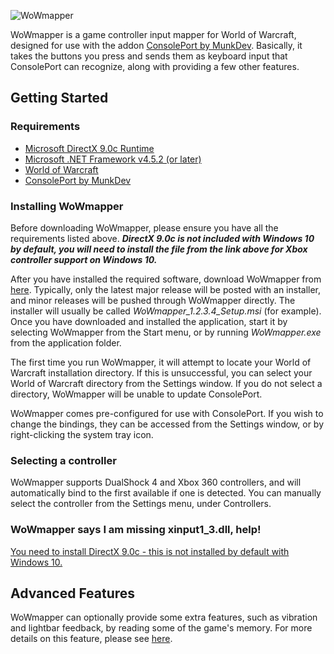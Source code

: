 ![WoWmapper](https://github.com/topher-au/WoWmapper/raw/master/WoWmapper/Resources/WoWmapper_Logo.png)

WoWmapper is a game controller input mapper for World of Warcraft, designed for use with the addon [ConsolePort by MunkDev](http://www.curse.com/addons/wow/console-port). Basically, it takes the buttons you press and sends them as keyboard input that ConsolePort can recognize, along with providing a few other features.

## Getting Started

### Requirements
- [Microsoft DirectX 9.0c Runtime](https://www.microsoft.com/en-us/download/confirmation.aspx?id=8109)
- [Microsoft .NET Framework v4.5.2 (or later)](https://www.microsoft.com/en-au/download/details.aspx?id=42643)
- [World of Warcraft](http://www.worldofwarcraft.com/)
- [ConsolePort by MunkDev](http://www.curse.com/addons/wow/console-port)

### Installing WoWmapper

Before downloading WoWmapper, please ensure you have all the requirements listed above. ***DirectX 9.0c is not included with Windows 10 by default, you will need to install the file from the link above for Xbox controller support on Windows 10.***

After you have installed the required software, download WoWmapper from [here](https://github.com/topher-au/WoWmapper/releases/latest). Typically, only the latest major release will be posted with an installer, and minor releases will be pushed through WoWmapper directly. The installer will usually be called *WoWmapper_1.2.3.4_Setup.msi* (for example). Once you have downloaded and installed the application, start it by selecting WoWmapper from the Start menu, or by running *WoWmapper.exe* from the application folder.

The first time you run WoWmapper, it will attempt to locate your World of Warcraft installation directory. If this is unsuccessful, you can select your World of Warcraft directory from the Settings window. If you do not select a directory, WoWmapper will be unable to update ConsolePort.

WoWmapper comes pre-configured for use with ConsolePort. If you wish to change the bindings, they can be accessed from the Settings window, or by right-clicking the system tray icon.

### Selecting a controller

WoWmapper supports DualShock 4 and Xbox 360 controllers, and will automatically bind to the first available if one is detected. You can manually select the controller from the Settings menu, under Controllers.

### WoWmapper says I am missing xinput1_3.dll, help!

[You need to install DirectX 9.0c - this is not installed by default with Windows 10.](https://www.microsoft.com/en-us/download/confirmation.aspx?id=8109)

## Advanced Features
WoWmapper can optionally provide some extra features, such as vibration and lightbar feedback, by reading some of the game's memory. For more details on this feature, please see [here](https://github.com/topher-au/WoWmapper/wiki/Advanced-Features).
